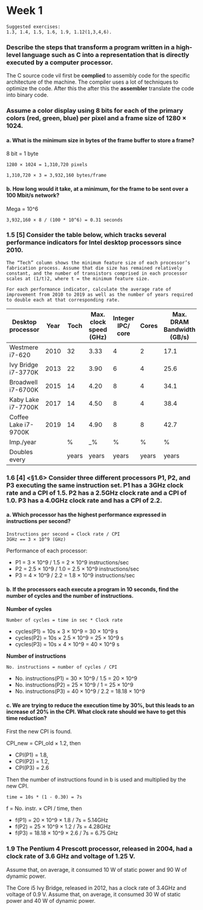 # Week 1

    Suggested exercises:
    1.3, 1.4, 1.5, 1.6, 1.9, 1.12(1,3,4,6).

### Describe the steps that transform a program written in a high-level language such as C into a representation that is directly executed by a computer processor.

The C source code vil first be **complied** to assembly code for the specific architecture of the machine. The compiler uses a lot of techniques to optimize the code. After this the after this the **assembler** translate the code into binary code. 


### Assume a color display using 8 bits for each of the primary colors (red, green, blue) per pixel and a frame size of 1280 × 1024.

#### a. What is the minimum size in bytes of the frame buffer to store a frame?

8 bit = 1 byte

    1280 × 1024 = 1,310,720 pixels

    1,310,720 × 3 = 3,932,160 bytes/frame

#### b. How long would it take, at a minimum, for the frame to be sent over a 100 Mbit/s network?

Mega = 10^6

    3,932,160 × 8 / (100 * 10^6) = 0.31 seconds


### 1.5 [5] Consider the table below, which tracks several performance indicators for Intel desktop processors since 2010.

    The “Tech” column shows the minimum feature size of each processor’s fabrication process. Assume that die size has remained relatively constant, and the number of transistors comprised in each processor scales at (1/t)2, where t = the minimum feature size.

    For each performance indicator, calculate the average rate of improvement from 2010 to 2019 as well as the number of years required to double each at that corresponding rate.


    


|Desktop processor   |Year|Toch |Max. clock speed (GHz)|Integer IPC/ core|Cores|Max. DRAM Bandwidth (GB/s)|SP floating point (Gflop/s)|L3 cache (MIB)|
|--------------------|----|-----|----------------------|-----------------|-----|--------------------------|---------------------------|--------------|
|Westmere i7-620     |2010|32   |3.33                  |4                |2    |17.1                      |107                        |4             |
|Ivy Bridge i7-3770K |2013|22   |3.90                  |6                |4    |25.6                      |250                        |8             |
|Broadwell i7-6700K  |2015|14   |4.20                  |8                |4    |34.1                      |269                        |8             |
|Kaby Lake i7-7700K  |2017|14   |4.50                  |8                |4    |38.4                      |288                        |8             |
|Coffee Lake i7-9700K|2019|14   |4.90                  |8                |8    |42.7                      |627                        |12            |
|Imp./year           |    |%    |_%                    |%                |%    |%                         |%                          |_%            |
|Doubles every       |    |years|years                 |years            |years|years                     |years                      |years         |


### 1.6 [4] <§1.6> Consider three different processors P1, P2, and P3 executing the same instruction set. P1 has a 3GHz clock rate and a CPI of 1.5. P2 has a 2.5GHz clock rate and a CPI of 1.0. P3 has a 4.0GHz clock rate and has a CPI of 2.2.

#### a. Which processor has the highest performance expressed in instructions per second?

    Instructions per second = Clock rate / CPI
    3GHz == 3 × 10^9 (GHz)

Performance of each processor:
  * P1 = 3 × 10^9 / 1.5 = 2 × 10^9 instructions/sec
  * P2 = 2.5 × 10^9 / 1.0 = 2.5 × 10^9 instructions/sec
  * P3 = 4 × 10^9 / 2.2 = 1.8 × 10^9 instructions/sec

#### b. If the processors each execute a program in 10 seconds, find the number of cycles and the number of instructions.

**Number of cycles**

    Number of cycles = time in sec * Clock rate

  * cycles(P1) = 10s × 3 × 10^9 = 30 × 10^9 s 
  * cycles(P2) = 10s × 2.5 × 10^9 = 25 × 10^9 s 
  * cycles(P3) = 10s × 4 × 10^9 = 40 × 10^9 s

**Number of instructions** 

    No. instructions = number of cycles / CPI

  * No. instructions(P1) = 30 × 10^9 / 1.5 = 20 × 10^9
  * No. instructions(P2) = 25 × 10^9 / 1 = 25 × 10^9
  * No. instructions(P3) = 40 × 10^9 / 2.2 = 18.18 × 10^9

#### c. We are trying to reduce the execution time by 30%, but this leads to an increase of 20% in the CPI. What clock rate should we have to get this time reduction?

First the new CPI is found.

CPI_new = CPI_old × 1.2, then 
   - CPI(P1) = 1.8, 
   - CPI(P2) = 1.2,
   - CPI(P3) = 2.6 

Then the number of instructions found in b is used and multiplied by the new CPI.  

    time = 10s * (1 - 0.30) = 7s

f = No. instr. × CPI / time, then
   - f(P1) = 20 × 10^9 × 1.8 / 7s = 5.14GHz 
   - f(P2) = 25 × 10^9 × 1.2 / 7s = 4.28GHz 
   - f(P3) = 18.18 × 10^9 × 2.6 / 7s = 6.75 GHz

### 1.9 The Pentium 4 Prescott processor, released in 2004, had a clock rate of 3.6 GHz and voltage of 1.25 V. 

Assume that, on average, it consumed 10 W of static power and 90 W of dynamic power.

The Core i5 Ivy Bridge, released in 2012, has a clock rate of 3.4GHz and voltage of 0.9 V. Assume that, on average, it consumed 30 W of static power and 40 W of dynamic power.

